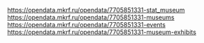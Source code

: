 https://opendata.mkrf.ru/opendata/7705851331-stat_museum
https://opendata.mkrf.ru/opendata/7705851331-museums
https://opendata.mkrf.ru/opendata/7705851331-events
https://opendata.mkrf.ru/opendata/7705851331-museum-exhibits
